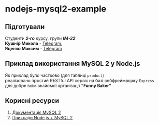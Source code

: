 # nodejs-mysql2-example

## Підготували

Студенти ***2-го*** курсу, групи ***ІМ-22*** \
**Кушнір Микола** - [Telegram](https://t.me/prosto_kolik), \
**Яценко Максим** - [Telegram](https://t.me/TaggedPerson)

## Приклад використання MySQL 2 у Node.js

Як приклад було частково (для таблиці `product`) \
реалізовано простий RESTful API сервіс на базі вебфреймворку `Express` \
для добре всім знайомої організації **"Funny Baker"**

## Корисні ресурси

1. [Документація MySQL 2](https://github.com/sidorares/node-mysql2/tree/master/documentation/en)
2. [Приклади Node.js + MySQL 2](https://www.w3schools.com/nodejs/nodejs_mysql.asp)
